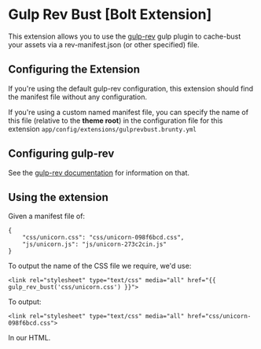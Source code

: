 Gulp Rev Bust [Bolt Extension]
======================

This extension allows you to use the [gulp-rev](https://www.npmjs.com/package/gulp-rev) gulp plugin to cache-bust your assets via a rev-manifest.json (or other specified) file.

## Configuring the Extension

If you're using the default gulp-rev configuration, this extension should find the manifest file without any configuration.

If you're using a custom named manifest file, you can specify the name of this file (relative to the __theme root__) in the configuration file for this extension `app/config/extensions/gulprevbust.brunty.yml`

## Configuring gulp-rev

See the [gulp-rev documentation](https://www.npmjs.com/package/gulp-rev) for information on that.

## Using the extension

Given a manifest file of:

    {
        "css/unicorn.css": "css/unicorn-098f6bcd.css",
        "js/unicorn.js": "js/unicorn-273c2cin.js"
    }

To output the name of the CSS file we require, we'd use:

    <link rel="stylesheet" type="text/css" media="all" href="{{ gulp_rev_bust('css/unicorn.css') }}">
    
To output:

    <link rel="stylesheet" type="text/css" media="all" href="css/unicorn-098f6bcd.css">
    
In our HTML.
